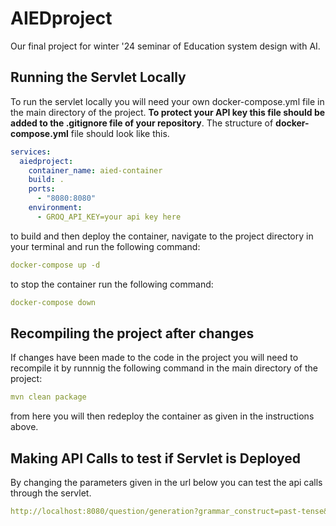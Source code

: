 # AIEDproject
Our final project for winter '24 seminar of Education system design with AI. 

## Running the Servlet Locally
To run the servlet locally you will need your own docker-compose.yml file in the main directory of the project. **To protect your API key this file should be added to the .gitignore file of your repository**. The structure of  **docker-compose.yml** file should look like this. 
```yaml
services:
  aiedproject:
    container_name: aied-container
    build: .
    ports:
      - "8080:8080"
    environment:
      - GROQ_API_KEY=your api key here
```

to build and then deploy the container, navigate to the project directory in your terminal and run the following command:

```yaml
docker-compose up -d
```
to stop the container run the following command:
```yaml
docker-compose down
```

## Recompiling the project after changes
If changes have been made to the code in the project you will need to recompile it by runnnig the following command in the main directory of the project: 
```yaml
mvn clean package
```
from here you will then redeploy the container as given in the instructions above.

## Making API Calls to test if Servlet is Deployed

By changing the parameters given in the url below you can test the api calls through the servlet.

```yaml
http://localhost:8080/question/generation?grammar_construct=past-tense&num_ques=5&cefr_lvl=A2
```
